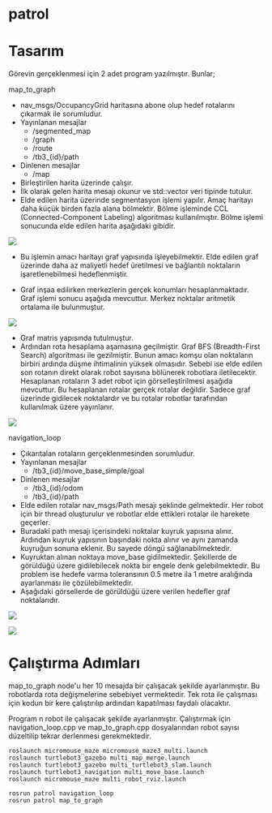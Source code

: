 # patrol

# Tasarım

Görevin gerçeklenmesi için 2 adet program yazılmıştır. Bunlar; 

map_to_graph
- nav_msgs/OccupancyGrid haritasına abone olup hedef rotalarını çıkarmak ile sorumludur.
- Yayınlanan mesajlar
  - /segmented_map
  - /graph
  - /route
  - /tb3_{id}/path
- Dinlenen mesajlar
  - /map
- Birleştirilen harita üzerinde çalışır.
- İlk olarak gelen harita mesajı okunur ve std::vector veri tipinde tutulur.
- Elde edilen harita üzerinde segmentasyon işlemi yapılır. Amaç haritayı daha küçük birden fazla alana bölmektir. Bölme işleminde CCL (Connected-Component Labeling) algoritması kullanılmıştır. Bölme işlemi sonucunda elde edilen harita aşağıdaki gibidir.

![](resource/segmented_map.png)

- Bu işlemin amacı haritayı graf yapısında işleyebilmektir. Elde edilen graf üzerinde daha az maliyetli hedef üretilmesi ve bağlantılı noktaların işaretlenebilmesi hedeflenmiştir.

- Graf inşaa edilirken merkezlerin gerçek konumları hesaplanmaktadır. Graf işlemi sonucu aşağıda mevcuttur. Merkez noktalar aritmetik ortalama ile bulunmuştur.

![](resource/graf.png)

- Graf matris yapısında tutulmuştur.
- Ardından rota hesaplama aşamasına geçilmiştir. Graf BFS (Breadth-First Search) algoritması ile gezilmiştir. Bunun amacı komşu olan noktaların birbiri ardında düşme ihtimalinin yüksek olmasıdır. Sebebi ise elde edilen son rotanın direkt olarak robot sayısına bölünerek robotlara iletilecektir. Hesaplanan rotaların 3 adet robot için görselleştirilmesi aşağıda mevcuttur. Bu hesaplanan rotalar gerçek rotalar değildir. Sadece graf üzerinde gidilecek noktalardır ve bu rotalar robotlar tarafından kullanılmak üzere yayınlanır.

![](resource/routes.png)



navigation_loop
- Çıkarıtalan rotaların gerçeklenmesinden sorumludur.
- Yayınlanan mesajlar
  - /tb3_{id}/move_base_simple/goal
- Dinlenen mesajlar
  - /tb3_{id}/odom
  - /tb3_{id}/path
- Elde edilen rotalar nav_msgs/Path mesajı şeklinde gelmektedir. Her robot için bir thread oluşturulur ve robotlar elde ettikleri rotalar ile harekete geçerler.
- Buradaki path mesajı içerisindeki noktalar kuyruk yapısına alınır. Ardından kuyruk yapısının başındaki nokta alınır ve aynı zamanda kuyruğun sonuna eklenir. Bu sayede döngü sağlanabilmektedir.
- Kuyruktan alınan noktaya move_base gidilmektedir. Şekillerde de görüldüğü üzere gidilebilecek nokta bir engele denk gelebilmektedir. Bu problem ise hedefe varma toleransının 0.5 metre ila 1 metre aralığında ayarlanması ile çözülebilmektedir.
- Aşağıdaki görsellerde de görüldüğü üzere verilen hedefler graf noktalarıdır.

![](resource/route_graf.png)

![](resource/target_pose.png)


# Çalıştırma Adımları
map_to_graph node'u her 10 mesajda bir çalışacak şekilde ayarlanmıştır. Bu robotlarda rota değişmelerine sebebiyet vermektedir. Tek rota ile çalışması için kodun bir kere çalıştırılıp ardından kapatılması faydalı olacaktır. 

Program n robot ile çalışacak şekilde ayarlanmıştır. Çalıştırmak için navigation_loop.cpp ve map_to_graph.cpp dosyalarından robot sayısı düzeltilip tekrar derlenmesi gerekmektedir.

```
roslaunch micromouse_maze micromouse_maze3_multi.launch
roslaunch turtlebot3_gazebo multi_map_merge.launch
roslaunch turtlebot3_gazebo multi_turtlebot3_slam.launch
roslaunch turtlebot3_navigation multi_move_base.launch
roslaunch micromouse_maze multi_robot_rviz.launch

rosrun patrol navigation_loop
rosrun patrol map_to_graph
```